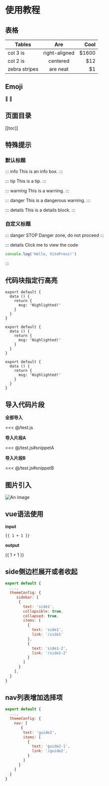 
# 使用教程

## 表格

| Tables        | Are           | Cool  |
| ------------- |:-------------:| -----:|
| col 3 is      | right-aligned | $1600 |
| col 2 is      | centered      |   $12 |
| zebra stripes | are neat      |    $1 |

## Emoji

:tada: :100:

## 页面目录

[[toc]]

## 特殊提示

### 默认标题

::: info
This is an info box.
:::

::: tip
This is a tip.
:::

::: warning
This is a warning.
:::

::: danger
This is a dangerous warning.
:::

::: details
This is a details block.
:::

### 自定义标题

::: danger STOP
Danger zone, do not proceed
:::

::: details Click me to view the code
```js
console.log('Hello, VitePress!')
```
:::

## 代码块指定行高亮

```js{4}
export default {
  data () {
    return {
      msg: 'Highlighted!'
    }
  }
}
```

```js{2-4}
export default {
  data () {
    return {
      msg: 'Highlighted!'
    }
  }
}
```

```js{1,3-4}
export default {
  data () {
    return {
      msg: 'Highlighted!'
    }
  }
}
```

## 导入代码片段

<strong>全部导入</strong>

<<< @/test.js

<strong>导入片段A</strong>

<<< @/test.js#snippetA

<strong>导入片段B</strong>

<<< @/test.js#snippetB

## 图片引入

![An image](/static/logo.jpg)

## vue语法使用

<strong>input</strong>

```md
{{ 1 + 1 }}
```

<strong>output</strong>

{{ 1 + 1 }}

## side侧边栏展开或者收起

```js
export default {
  ...,
  themeConfig: {
     sidebar: [
      {
        text: 'side1',
        collapsible: true,
        collapsed: true,
        items: [
          {
            text: 'side1',
            link: '/side1'
          },
          {
            text: 'side1-2',
            link: '/side1-2'
          }
        ]
      }
    ],
  }
}
```

## nav列表增加选择项

```js
export default {
  ...,
  themeConfig: {
    nav: [
       {
        text: 'guide2',
        items: [
          {
            text: 'guide2-1',
            link: '/guide2',
          }
        ]
      }
    ]
  }
}
```




